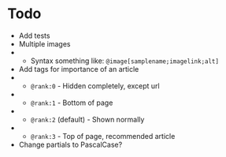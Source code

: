 # Todo

- Add tests
- Multiple images
- - Syntax something like: `@image[samplename;imagelink;alt]`
- Add tags for importance of an article
- - `@rank:0` - Hidden completely, except url
- - `@rank:1` - Bottom of page
- - `@rank:2` (default) - Shown normally
- - `@rank:3` - Top of page, recommended article
- Change partials to PascalCase?
